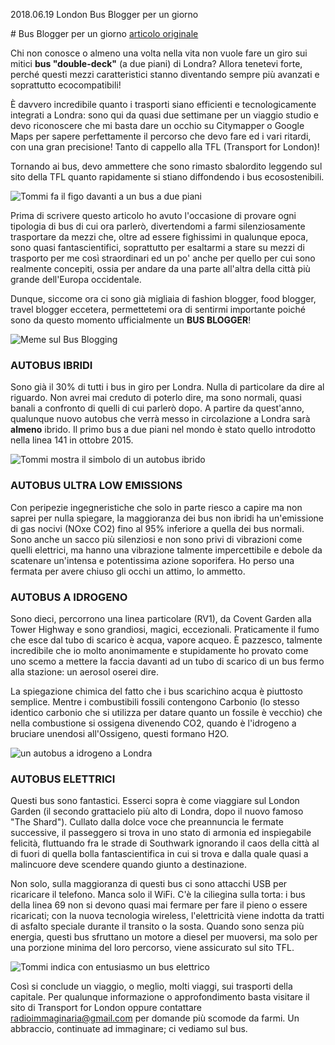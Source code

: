 2018.06.19 London Bus Blogger per un giorno

# Bus Blogger per un giorno
[articolo originale](https://radioimmaginaria.it/content/190-bus-blogger-per-un-giorno)


Chi non conosce o almeno una volta nella vita non vuole fare un giro sui mitici **bus "double-deck"** (a due piani) di Londra? Allora tenetevi forte, perché questi mezzi caratteristici stanno diventando sempre più avanzati e soprattutto ecocompatibili!

È davvero incredibile quanto i trasporti siano efficienti e tecnologicamente integrati a Londra: sono qui da quasi due settimane per un viaggio studio e devo riconoscere che mi basta dare un occhio su Citymapper o Google Maps per sapere perfettamente il percorso che devo fare ed i vari ritardi, con una gran precisione! Tanto di cappello alla TFL (Transport for London)!

Tornando ai bus, devo ammettere che sono rimasto sbalordito leggendo sul sito della TFL quanto rapidamente si stiano diffondendo i bus ecosostenibili.

![Tommi fa il figo davanti a un bus a due piani](../../_resources/d3799f0e74bb4be98b4e5e9c93bfcd08.png)

Prima di scrivere questo articolo ho avuto l'occasione di provare ogni tipologia di bus di cui ora parlerò, divertendomi a farmi silenziosamente trasportare da mezzi che, oltre ad essere fighissimi in qualunque epoca, sono quasi fantascientifici, soprattutto per esaltarmi a stare su mezzi di trasporto per me così straordinari ed un po' anche per quello per cui sono realmente concepiti, ossia per andare da una parte all'altra della città più grande dell'Europa occidentale.

Dunque, siccome ora ci sono già migliaia di fashion blogger, food blogger, travel blogger eccetera, permettetemi ora di sentirmi importante poiché sono da questo momento ufficialmente un **BUS BLOGGER**!

![Meme sul Bus Blogging](:/7179380754ce4bf8988380ab1d2fdf85)



### AUTOBUS IBRIDI
Sono già il 30% di tutti i bus in giro per Londra. Nulla di particolare da dire al riguardo. Non avrei mai creduto di poterlo dire, ma sono normali, quasi banali a confronto di quelli di cui parlerò dopo. A partire da quest'anno, qualunque nuovo autobus che verrà messo in circolazione a Londra sarà **almeno** ibrido. Il primo bus a due piani nel mondo è stato quello introdotto nella linea 141 in ottobre 2015.

![Tommi mostra il simbolo di un autobus ibrido](../../_resources/35f4c0e739d9439bb4e316d25e8db7f8.png)


### AUTOBUS ULTRA LOW EMISSIONS
Con peripezie ingegneristiche che solo in parte riesco a capire ma non saprei per nulla spiegare, la maggioranza dei bus non ibridi ha un'emissione di gas nocivi (NOxe CO2) fino al 95% inferiore a quella dei bus normali. Sono anche un sacco più silenziosi e non sono privi di vibrazioni come quelli elettrici, ma hanno una vibrazione talmente impercettibile e debole da scatenare un'intensa e potentissima azione soporifera. Ho perso una fermata per avere chiuso gli occhi un attimo, lo ammetto.


### AUTOBUS A IDROGENO
Sono dieci, percorrono una linea particolare (RV1), da Covent Garden alla Tower Highway e sono grandiosi, magici, eccezionali. Praticamente il fumo che esce dal tubo di scarico è acqua, vapore acqueo. È pazzesco, talmente incredibile che io molto anonimamente e stupidamente ho provato come uno scemo a mettere la faccia davanti ad un tubo di scarico di un bus fermo alla stazione: un aerosol oserei dire.

La spiegazione chimica del fatto che i bus scarichino acqua è piuttosto semplice. Mentre i combustibili fossili contengono Carbonio (lo stesso identico carbonio che si utilizza per datare quanto un fossile è vecchio) che nella combustione si ossigena divenendo CO2, quando è l'idrogeno a bruciare unendosi all'Ossigeno, questi formano H2O.

![un autobus a idrogeno a Londra](../../_resources/e05fa9b124d14db191b0e1f6ca296863.png)




### AUTOBUS ELETTRICI
Questi bus sono fantastici. Esserci sopra è come viaggiare sul London Garden (il secondo grattacielo più alto di Londra, dopo il nuovo famoso "The Shard"). Cullato dalla dolce voce che preannuncia le fermate successive, il passeggero si trova in uno stato di armonia ed inspiegabile felicità, fluttuando fra le strade di Southwark ignorando il caos della città al di fuori di quella bolla fantascientifica in cui si trova e dalla quale quasi a malincuore deve scendere quando giunto a destinazione.


Non solo, sulla maggioranza di questi bus ci sono attacchi USB per ricaricare il telefono. Manca solo il WiFi. C'è la ciliegina sulla torta: i bus della linea 69 non si devono quasi mai fermare per fare il pieno o essere ricaricati; con la nuova tecnologia wireless, l'elettricità viene indotta da tratti di asfalto speciale durante il transito o la sosta. Quando sono senza più energia, questi bus sfruttano un motore a diesel per muoversi, ma solo per una porzione minima del loro percorso, viene assicurato sul sito TFL.

![Tommi indica con entusiasmo un bus elettrico](:/993ba5fa250446559f724ae81d4d5117)

Così si conclude un viaggio, o meglio, molti viaggi, sui trasporti della capitale. Per qualunque informazione o approfondimento basta visitare il sito di Transport for London oppure contattare radioimmaginaria@gmail.com per domande più scomode da farmi. Un abbraccio, continuate ad immaginare; ci vediamo sul bus.